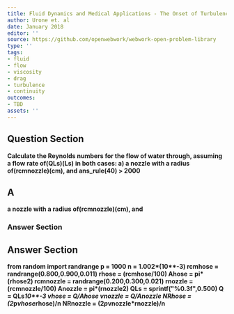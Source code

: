 ```yaml
---
title: Fluid Dynamics and Medical Applications - The Onset of Turbulence
author: Urone et. al
date: January 2018
editor: ''
source: https://github.com/openwebwork/webwork-open-problem-library
type: ''
tags:
- fluid
- flow
- viscosity
- drag
- turbulence
- continuity
outcomes:
- TBD
assets: ''
---
```


## Question Section 

<b>
Calculate the Reynolds numbers for the flow of water through, assuming a flow rate of(QLs)(Ls) in both cases:
a) a nozzle with a radius of(rcmnozzle)(cm), and 
ans_rule(40) > 2000

## A
a nozzle with a radius of(rcmnozzle)(cm), and 
### Answer Section


## Answer Section

from random import randrange
p = 1000
n = 1.002*(10**-3)
rcmhose = randrange(0.800,0.900,0.011)
rhose = (rcmhose/100)
Ahose = pi*(rhose**2)
rcmnozzle = randrange(0.200,0.300,0.021)
rnozzle = (rcmnozzle/100)
Anozzle = pi*(rnozzle**2)
QLs = sprintf("%0.3f",0.500)
Q = QLs*10**-3
vhose = Q/Ahose
vnozzle = Q/Anozzle
NRhose = (2*p*vhose*rhose)/n
NRnozzle = (2*p*vnozzle*rnozzle)/n